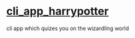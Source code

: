 # [cli_app_harrypotter](https://replit.com/@PalakDhingra/harrypotterfan?embed=1&output=1)
cli app which quizes you on the wizardling world
